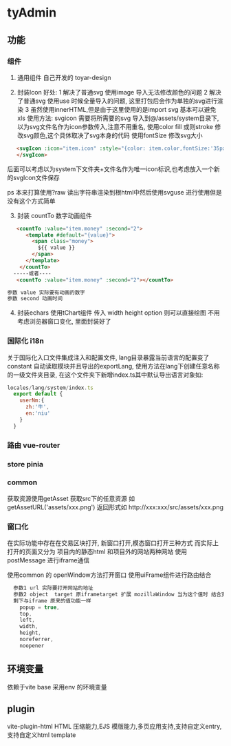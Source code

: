# tyAdmin


## 功能

### 组件

1. 通用组件 自己开发的 toyar-design

2. 封装Icon
好处:
1 解决了普通svg 使用image 导入无法修改颜色的问题
2 解决了普通svg 使用use 时候全量导入的问题, 这里打包后会作为单独的svg进行渲染
3 虽然使用innerHTML,但是由于这里使用的是import svg 基本可以避免xls
使用方法:
svgicon 需要将所需要的svg 导入到@/assets/system目录下,以为svg文件名作为icon参数传入,注意不用重名,
使用color fill 或则stroke 修改svg颜色,这个具体取决了svg本身的代码
使用fontSize 修改svg大小

```html
   <svgIcon :icon="item.icon" :style="{color: item.color,fontSize:'35px'}" >
   </svgIcon>
```

后面可以考虑以为system下文件夹+文件名作为唯一icon标识,也考虑放入一个新的svgIcon文件保存

ps 本来打算使用?raw 读出字符串渲染到根html中然后使用svguse 进行使用但是没有这个方式简单

3. 封装 countTo  数字动画组件

```html
   <countTo :value="item.money" :second="2">
      <template #default="{value}">
        <span class="money">
          ${{ value }}
        </span>
      </template>
    </countTo>
  -----或者----
   <countTo :value="item.money" :second="2"></countTo>

参数 value 实际要有动画的数字 
参数 second 动画时间
```

4. 封装echars
使用tChart组件 传入 width height option 则可以直接绘图 不用考虑浏览器窗口变化, 里面封装好了

### 国际化 i18n
  关于国际化入口文件集成注入和配置文件, lang目录暴露当前语言的配置变了constant 自动读取模块并且导出的exportLang, 使用方法在lang下创建任意名称的一级文件夹目录, 在这个文件夹下新增index.ts其中默认导出语言对象如:
  ```JavaScript
  locales/lang/system/index.ts
    export default {
      userNm:{
        zh:'牛',
        en:'niu'
      }
    }
  ```
### 路由 vue-router
### store pinia
### common
获取资源使用getAsset 获取src下的任意资源 如 getAssetURL('assets/xxx.png') 返回形式如 http://xxx:xxx/src/assets/xxx.png


### 窗口化

在实际功能中存在在交易区块打开, 新窗口打开,模态窗口打开三种方式
而实际上打开的页面又分为 项目内的静态html 和项目外的网站两种网站
使用postMessage 进行iframe通信

使用common 的 openWindow方法打开窗口 使用uiFrame组件进行路由结合
```JavaScript
  参数1 url 实际要打开网站的地址
  参数2 object  target 原iframetarget 扩展 mozillaWindow 当为这个值时 结合宽高 形成模态窗口
  剩下与iframe 原来的值功能一样
    popup = true,
    top,
    left,
    width,
    height,
    noreferrer,
    noopener
```


## 环境变量

依赖于vite
base 采用env 的环境变量


## plugin

vite-plugin-html
HTML 压缩能力,EJS 模版能力,多页应用支持,支持自定义entry,支持自定义html template 


